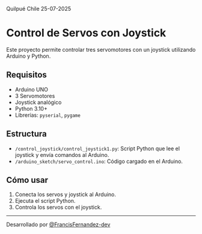Quilpué Chile 25-07-2025
# Control de Servos con Joystick

Este proyecto permite controlar tres servomotores con un joystick utilizando Arduino y Python.

## Requisitos

- Arduino UNO
- 3 Servomotores
- Joystick analógico
- Python 3.10+
- Librerías: `pyserial`, `pygame`

## Estructura

- `/control_joystick/control_joystick1.py`: Script Python que lee el joystick y envía comandos al Arduino.
- `/arduino_sketch/servo_control.ino`: Código cargado en el Arduino.

## Cómo usar

1. Conecta los servos y joystick al Arduino.
2. Ejecuta el script Python.
3. Controla los servos con el joystick.

---

Desarrollado por [@FrancisFernandez-dev](https://github.com/FrancisFernandez-dev)
